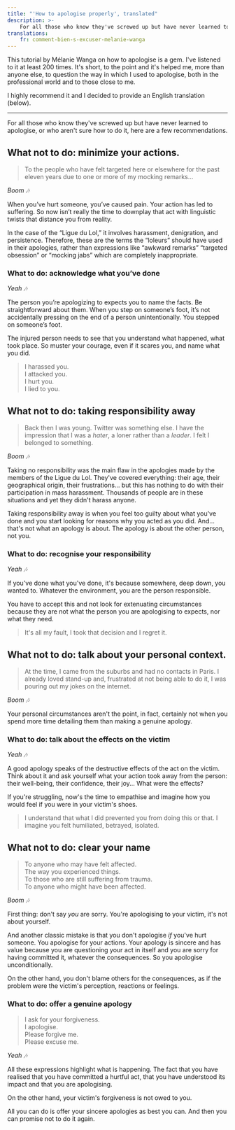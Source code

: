 ```yaml
---
title: "'How to apologise properly', translated"
description: >-
    For all those who know they've screwed up but have never learned to apologise, or who aren't sure how to do it, here are a few recommendations.
translations:
    fr: comment-bien-s-excuser-melanie-wanga
---
```


This tutorial by Mélanie Wanga on how to apologise is a gem. I've listened to it at least 200 times. It's short, to the point and it's helped me, more than anyone else, to question the way in which I used to apologise, both in the professional world and to those close to me.

I highly recommend it and I decided to provide an English translation (below).

---

For all those who know they've screwed up but have never learned to apologise, or who aren't sure how to do it, here are a few recommendations.

## What not to do: minimize your actions.

> To the people who have felt targeted here or elsewhere for the past eleven years due to one or more of my mocking remarks…

<i aria-hidden>Boom 🎶</i>

When you’ve hurt someone, you’ve caused pain. Your action has led to suffering. So now isn’t really the time to downplay that act with linguistic twists that distance you from reality.

In the case of the “Ligue du Lol,” it involves harassment, denigration, and persistence. Therefore, these are the terms the “loleurs” should have used in their apologies, rather than expressions like “awkward remarks” “targeted obsession” or “mocking jabs” which are completely inappropriate.

### What to do: acknowledge what you’ve done

<i aria-hidden>Yeah 🎶</i>

The person you’re apologizing to expects you to name the facts. Be straightforward about them. When you step on someone’s foot, it’s not accidentally pressing on the end of a person unintentionally. You stepped on someone’s foot.

The injured person needs to see that you understand what happened, what took place. So muster your courage, even if it scares you, and name what you did.

> I harassed you.  
> I attacked you.  
> I hurt you.  
> I lied to you.

## What not to do: taking responsibility away

> Back then I was young. Twitter was something else. I have the impression that I was a _hater_, a loner rather than a _leader_. I felt I belonged to something.

<i aria-hidden>Boom 🎶</i>

Taking no responsibility was the main flaw in the apologies made by the members of the Ligue du Lol. They've covered everything: their age, their geographical origin, their frustrations... but this has nothing to do with their participation in mass harassment. Thousands of people are in these situations and yet they didn't harass anyone.

Taking responsibility away is when you feel too guilty about what you've done and you start looking for reasons why you acted as you did. And... that's not what an apology is about. The apology is about the other person, not you.

### What to do: recognise your responsibility

<i aria-hidden>Yeah 🎶</i>

If you've done what you've done, it's because somewhere, deep down, you wanted to. Whatever the environment, you are the person responsible.

You have to accept this and not look for extenuating circumstances because they are not what the person you are apologising to expects, nor what they need.

> It's all my fault, I took that decision and I regret it.

## What not to do: talk about your personal context.

> At the time, I came from the suburbs and had no contacts in Paris. I already loved stand-up and, frustrated at not being able to do it, I was pouring out my jokes on the internet.

<i aria-hidden>Boom 🎶</i>

Your personal circumstances aren't the point, in fact, certainly not when you spend more time detailing them than making a genuine apology.

### What to do: talk about the effects on the victim

<i aria-hidden>Yeah 🎶</i>

A good apology speaks of the destructive effects of the act on the victim. Think about it and ask yourself what your action took away from the person: their well-being, their confidence, their joy... What were the effects?

If you're struggling, now's the time to empathise and imagine how you would feel if you were in your victim's shoes.

> I understand that what I did prevented you from doing this or that. I imagine you felt humiliated, betrayed, isolated.

## What not to do: clear your name

> To anyone who may have felt affected.  
> The way you experienced things.  
> To those who are still suffering from trauma.  
> To anyone who might have been affected.

<i aria-hidden>Boom 🎶</i>

First thing: don't say _you_ are sorry. You're apologising to your victim, it's not about yourself.

And another classic mistake is that you don't apologise _if_ you've hurt someone. You apologise for your actions. Your apology is sincere and has value because you are questioning your act in itself and you are sorry for having committed it, whatever the consequences. So you apologise unconditionally.

On the other hand, you don't blame others for the consequences, as if the problem were the victim's perception, reactions or feelings.

### What to do: offer a genuine apology

> I ask for your forgiveness.  
> I apologise.  
> Please forgive me.  
> Please excuse me.

<i aria-hidden>Yeah 🎶</i>

All these expressions highlight what is happening. The fact that you have realised that you have committed a hurtful act, that you have understood its impact and that you are apologising.

On the other hand, your victim's forgiveness is not owed to you.

All you can do is offer your sincere apologies as best you can. And then you can promise not to do it again.
